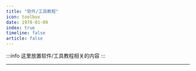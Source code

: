 ```yaml
---
title: "软件/工具教程"
icon: toolbox
date: 1978-01-09
index: true
timeline: false
article: false
---
```


:::info
这里放置软件/工具教程相关的内容
:::

--- 
<Catalog />
